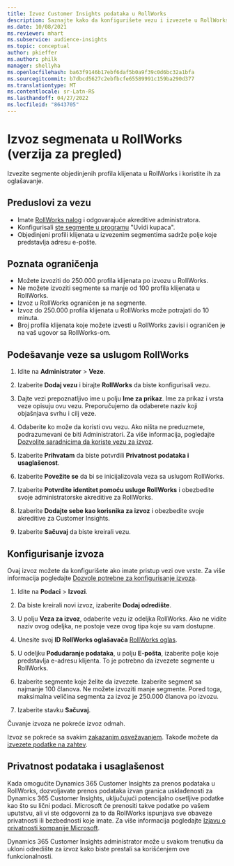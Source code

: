 ```yaml
---
title: Izvoz Customer Insights podataka u RollWorks
description: Saznajte kako da konfigurišete vezu i izvezete u RollWorks.
ms.date: 10/08/2021
ms.reviewer: mhart
ms.subservice: audience-insights
ms.topic: conceptual
author: pkieffer
ms.author: philk
manager: shellyha
ms.openlocfilehash: ba63f9146b17ebf6daf5b0a9f39c0d6bc32a1bfa
ms.sourcegitcommit: b7dbcd5627c2ebfbcfe65589991c159ba290d377
ms.translationtype: MT
ms.contentlocale: sr-Latn-RS
ms.lasthandoff: 04/27/2022
ms.locfileid: "8643705"
---
```

# <a name="export-segments-to-rollworks-preview"></a>Izvoz segmenata u RollWorks (verzija za pregled)

Izvezite segmente objedinjenih profila klijenata u RollWorks i koristite ih za oglašavanje. 

## <a name="prerequisites-for-a-connection"></a>Preduslovi za vezu

-   Imate [RollWorks nalog](https://www.rollworks.com/) i odgovarajuće akreditive administratora.
-   Konfigurisali [ste segmente u programu](segments.md) "Uvidi kupaca".
-   Objedinjeni profili klijenata u izvezenim segmentima sadrže polje koje predstavlja adresu e-pošte.

## <a name="known-limitations"></a>Poznata ograničenja

- Možete izvoziti do 250.000 profila klijenata po izvozu u RollWorks.
- Ne možete izvoziti segmente sa manje od 100 profila klijenata u RollWorks. 
- Izvoz u RollWorks ograničen je na segmente.
- Izvoz do 250.000 profila klijenata u RollWorks može potrajati do 10 minuta. 
- Broj profila klijenata koje možete izvesti u RollWorks zavisi i ograničen je na vaš ugovor sa RollWorks-om.

## <a name="set-up-connection-to-rollworks"></a>Podešavanje veze sa uslugom RollWorks

1. Idite na **Administrator** > **Veze**.

1. Izaberite **Dodaj vezu** i birajte **RollWorks** da biste konfigurisali vezu.

1. Dajte vezi prepoznatljivo ime u polju **Ime za prikaz**. Ime za prikaz i vrsta veze opisuju ovu vezu. Preporučujemo da odaberete naziv koji objašnjava svrhu i cilj veze.

1. Odaberite ko može da koristi ovu vezu. Ako ništa ne preduzmete, podrazumevani će biti Administratori. Za više informacija, pogledajte [Dozvolite saradnicima da koriste vezu za izvoz](connections.md#allow-contributors-to-use-a-connection-for-exports).

1. Izaberite **Prihvatam** da biste potvrdili **Privatnost podataka i usaglašenost**.

1. Izaberite **Povežite se** da bi se inicijalizovala veza sa uslugom RollWorks.

1. Izaberite **Potvrdite identitet pomoću usluge RollWorks** i obezbedite svoje administratorske akreditive za RollWorks.

1. Izaberite **Dodajte sebe kao korisnika za izvoz** i obezbedite svoje akreditive za Customer Insights.

1. Izaberite **Sačuvaj** da biste kreirali vezu.

## <a name="configure-an-export"></a>Konfigurisanje izvoza

Ovaj izvoz možete da konfigurišete ako imate pristup vezi ove vrste. Za više informacija pogledajte [Dozvole potrebne za konfigurisanje izvoza](export-destinations.md#set-up-a-new-export).

1. Idite na **Podaci** > **Izvozi**.

1. Da biste kreirali novi izvoz, izaberite **Dodaj odredište**.

1. U polju **Veza za izvoz**, odaberite vezu iz odeljka RollWorks. Ako ne vidite naziv ovog odeljka, ne postoje veze ovog tipa koje su vam dostupne.

1. Unesite svoj **ID RollWorks oglašavača** [RollWorks oglas](https://help.adroll.com/hc/articles/212011838-Advertiser-Profiles).

1. U odeljku **Podudaranje podataka**, u polju **E-pošta**, izaberite polje koje predstavlja e-adresu klijenta. To je potrebno da izvezete segmente u RollWorks.

1. Izaberite segmente koje želite da izvezete. Izaberite segment sa najmanje 100 članova. Ne možete izvoziti manje segmente. Pored toga, maksimalna veličina segmenta za izvoz je 250.000 članova po izvozu. 

1. Izaberite stavku **Sačuvaj**.

Čuvanje izvoza ne pokreće izvoz odmah.

Izvoz se pokreće sa svakim [zakazanim osvežavanjem](system.md#schedule-tab). Takođe možete da [izvezete podatke na zahtev](export-destinations.md#run-exports-on-demand). 


## <a name="data-privacy-and-compliance"></a>Privatnost podataka i usaglašenost

Kada omogućite Dynamics 365 Customer Insights za prenos podataka u RollWorks, dozvoljavate prenos podataka izvan granica usklađenosti za Dynamics 365 Customer Insights, uključujući potencijalno osetljive podatke kao što su lični podaci. Microsoft će prenositi takve podatke po vašem uputstvu, ali vi ste odgovorni za to da RollWorks ispunjava sve obaveze privatnosti ili bezbednosti koje imate. Za više informacija pogledajte [Izjavu o privatnosti kompanije Microsoft](https://go.microsoft.com/fwlink/?linkid=396732).

Dynamics 365 Customer Insights administrator može u svakom trenutku da ukloni odredište za izvoz kako biste prestali sa korišćenjem ove funkcionalnosti.
